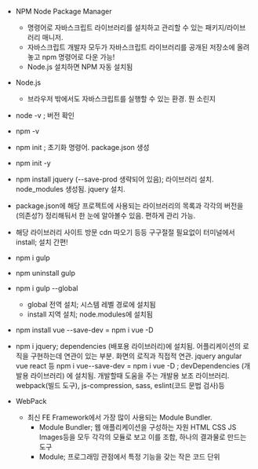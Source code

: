 - NPM Node Package Manager
  - 명령어로 자바스크립트 라이브러리를 설치하고 관리할 수 있는 패키지/라이브러리 매니저. 
  - 자바스크립트 개발자 모두가 자바스크립트 라이브러리를 공개된 저장소에 올려놓고 npm 명령어로 다운 가능!
  - Node.js 설치하면 NPM 자동 설치됨
- Node.js
  - 브라우저 밖에서도 자바스크립트를 실행할 수 있는 환경. 뭔 소린지

- node -v ; 버전 확인
- npm -v
- npm init ; 초기화 명령어. package.json 생성
- npm init -y
- npm install jquery (--save-prod 생략되어 있음); 라이브러리 설치. node_modules 생성됨. jquery 설치.
- package.json에 해당 프로젝트에 사용되는 라이브러리의 목록과 각각의 버전을 (의존성?) 정리해둬서 한 눈에 알아볼수 있음. 편하게 관리 가능.
- 해당 라이브러리 사이트 방문 cdn 따오기 등등 구구절절 필요없이 터미널에서 install; 설치 간편!
- npm i gulp
- npm uninstall gulp
- npm i gulp --global
  - global 전역 설치; 시스템 레벨 경로에 설치됨
  - install 지역 설치; node.modules에 설치됨
- npm install vue --save-dev = npm i vue -D

- npm i jquery; dependencies (배포용 라이브러리)에 설치됨. 어플리케이션의 로직을 구현하는데 연관이 있는 부분. 화면의 로직과 직접적 연관. jquery angular vue react 등
npm i vue--save-dev = npm i vue -D ; devDependencies (개발용 라이브러리) 에 설치됨. 개발할때 도움을 주는 개발용 보조 라이브러리. webpack(빌드 도구), js-compression, sass, eslint(코드 문법 검사)등

- WebPack
  - 최신 FE Framework에서 가장 많이 사용되는 Module Bundler.
    - Module Bundler; 웹 애플리케이션을 구성하는 자원 HTML CSS JS Images등을 모두 각각의 모듈로 보고 이를 조합, 하나의 결과물로 만드는 도구
    - Module; 프로그래밍 관점에서 특정 기능을 갖는 작은 코드 단위